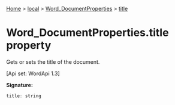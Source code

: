 [Home](./index) &gt; [local](local.md) &gt; [Word\_DocumentProperties](local.word_documentproperties.md) &gt; [title](local.word_documentproperties.title.md)

# Word\_DocumentProperties.title property

Gets or sets the title of the document. 

 \[Api set: WordApi 1.3\]

**Signature:**
```javascript
title: string
```
